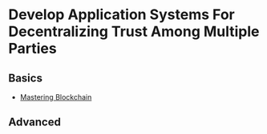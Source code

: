 # Develop Application Systems For Decentralizing Trust Among Multiple Parties


## Basics

* [Mastering Blockchain](https://learning.oreilly.com/library/view/mastering-blockchain-/9781839213199/)

## Advanced

